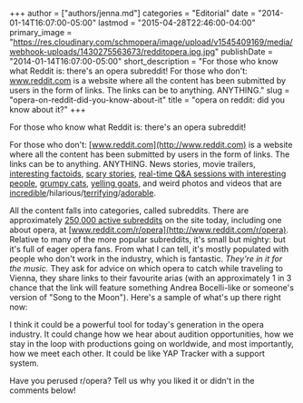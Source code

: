 +++
author = ["authors/jenna.md"]
categories = "Editorial"
date = "2014-01-14T16:07:00-05:00"
lastmod = "2015-04-28T22:46:00-04:00"
primary_image = "https://res.cloudinary.com/schmopera/image/upload/v1545409169/media/webhook-uploads/1430275563673/redditopera.jpg.jpg"
publishDate = "2014-01-14T16:07:00-05:00"
short_description = "For those who know what Reddit is: there&#039;s an opera subreddit! For those who don&#039;t: www.reddit.com is a website where all the content has been submitted by users in the form of links. The links can be to anything. ANYTHING."
slug = "opera-on-reddit-did-you-know-about-it"
title = "opera on reddit: did you know about it?"
+++

For those who know what Reddit is: there's an opera subreddit!

For those who don't: [www.reddit.com](http://www.reddit.com) is a website where all the content has been submitted by users in the form of links. The links can be to anything. ANYTHING. News stories, movie trailers, [interesting factoids](http://www.reddit.com/r/todayilearned), [scary stories](http://www.reddit.com/r/nosleep), [real-time Q&A sessions with interesting people](http://www.reddit.com/r/IAmA), [grumpy cats](http://www.reddit.com/r/tardcat), [yelling goats](http://www.reddit.com/r/videos/comments/18lo6t/two_minutes_of_nothing_but_goats_yelling_like/), and weird photos and videos that are [incredible](http://www.reddit.com/r/pics/top/)/hilarious/[terrifying](http://www.reddit.com/r/wtf)/[adorable](http://www.reddit.com/r/aww).

All the content falls into categories, called subreddits. There are approximately [250,000 active subreddits](http://redditlist.com/) on the site today, including one about opera, at [www.reddit.com/r/opera](http://www.reddit.com/r/opera). Relative to many of the more popular subreddits, it's small but mighty: but it's full of eager opera fans. From what I can tell, it's mostly populated with people who don't work in the industry, which is fantastic. _They're in it for the music._ They ask for advice on which opera to catch while traveling to Vienna, they share links to their favourite arias (with an approximately 1 in 3 chance that the link will feature something Andrea Bocelli-like or someone's version of "Song to the Moon"). Here's a sample of what's up there right now:

I think it could be a powerful tool for today's generation in the opera industry. It could change how we hear about audition opportunities, how we stay in the loop with productions going on worldwide, and most importantly, how we meet each other. It could be like YAP Tracker with a support system.

Have you perused r/opera? Tell us why you liked it or didn't in the comments below!
